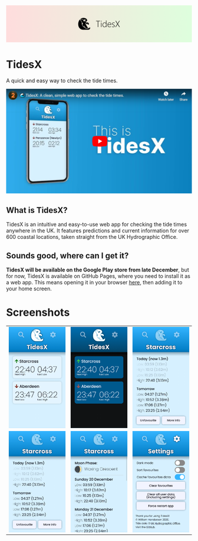 ![TidesX Banner](images/banner.png)

# TidesX
A quick and easy way to check the tide times.

[<img src="images/trailer_thumbnail.png" width=600>](https://www.youtube.com/watch?v=vz3CJ-kDiPc)

## What is TidesX?
TidesX is an intuitive and easy-to-use web app for checking the tide times anywhere in the UK. It features predictions and current information for over 600 coastal locations, taken straight from the UK Hydrographic Office.

## Sounds good, where can I get it?
**TidesX will be available on the Google Play store from late December**, but for now, TidesX is available on GitHub Pages, where you need to install it as a web app. This means opening it in your browser [here](https://w-henderson.github.io/TidesX), then adding it to your home screen.

# Screenshots
| | | |
|:-------------------------:|:-------------------------:|:-------------------------:|
|<img width="400" src="images/screenshots/homepage.png">  |  <img width="400" src="images/screenshots/darkmode.png">  |  <img width="400" src="images/screenshots/detail.png">|
|<img width="400" src="images/screenshots/detail.png">  |  <img width="400" src="images/screenshots/moreinfo.png">  |  <img width="400" src="images/screenshots/settings.png">|